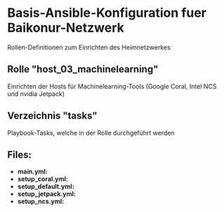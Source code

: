 # Basis-Ansible-Konfiguration fuer Baikonur-Netzwerk
Rollen-Definitionen zum Einrichten des Heimnetzwerkes

## Rolle "host_03_machinelearning"
Einrichten der Hosts für Machinelearning-Tools (Google Coral, Intel NCS und nvidia Jetpack)

## Verzeichnis "tasks"
Playbook-Tasks, welche in der Rolle durchgeführt werden

## Files:
* **main.yml:**
* **setup_coral.yml:**
* **setup_default.yml:**
* **setup_jetpack.yml:**
* **setup_ncs.yml:**
